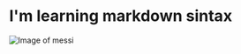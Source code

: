 # I'm learning markdown sintax

![Image of messi](https://s.yimg.com/ny/api/res/1.2/b8oe3ZVjVqBLRvp2p1Xwpg--/YXBwaWQ9aGlnaGxhbmRlcjt3PTY0MDtoPTQ1OA--/https://s.yimg.com/os/creatr-uploaded-images/2022-12/a3a34890-7f03-11ed-a7e9-6563dc325d4d)

